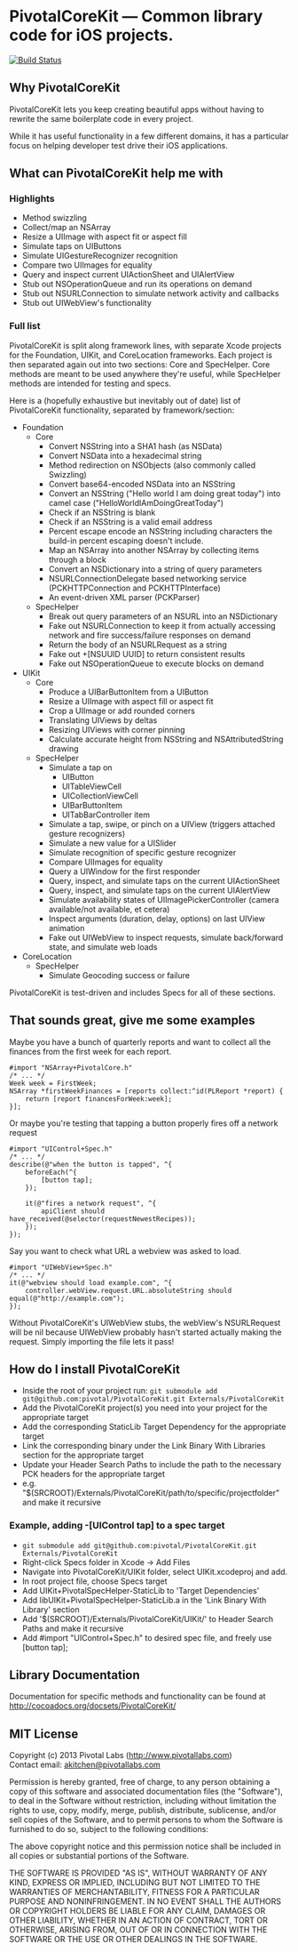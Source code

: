 # PivotalCoreKit — Common library code for iOS projects.

[![Build Status](https://travis-ci.org/pivotal/PivotalCoreKit.png?branch=master)](https://travis-ci.org/pivotal/PivotalCoreKit)

## Why PivotalCoreKit
PivotalCoreKit lets you keep creating beautiful apps without having to rewrite the same boilerplate code in every project.

While it has useful functionality in a few different domains, it has a particular focus on helping developer test drive their iOS applications.

## What can PivotalCoreKit help me with

### Highlights
* Method swizzling
* Collect/map an NSArray
* Resize a UIImage with aspect fit or aspect fill
* Simulate taps on UIButtons
* Simulate UIGestureRecognizer recognition
* Compare two UIImages for equality
* Query and inspect current UIActionSheet and UIAlertView
* Stub out NSOperationQueue and run its operations on demand
* Stub out NSURLConnection to simulate network activity and callbacks
* Stub out UIWebView's functionality

### Full list

PivotalCoreKit is split along framework lines, with separate Xcode projects for the Foundation, UIKit, and CoreLocation frameworks. Each project is then separated again out into two sections: Core and SpecHelper. Core methods are meant to be used anywhere they're useful, while SpecHelper methods are intended for testing and specs.

Here is a (hopefully exhaustive but inevitably out of date) list of PivotalCoreKit functionality, separated by framework/section:

* Foundation
  * Core
    * Convert NSString into a SHA1 hash (as NSData)
    * Convert NSData into a hexadecimal string
    * Method redirection on NSObjects (also commonly called Swizzling)
    * Convert base64-encoded NSData into an NSString
    * Convert an NSString ("Hello world I am doing great today") into camel case ("HelloWorldIAmDoingGreatToday")
    * Check if an NSString is blank
    * Check if an NSString is a valid email address
    * Percent escape encode an NSString including characters the build-in percent escaping doesn't include.
    * Map an NSArray into another NSArray by collecting items through a block
    * Convert an NSDictionary into a string of query parameters
    * NSURLConnectionDelegate based networking service (PCKHTTPConnection and PCKHTTPInterface)
    * An event-driven XML parser (PCKParser)
  * SpecHelper
    * Break out query parameters of an NSURL into an NSDictionary
    * Fake out NSURLConnection to keep it from actually accessing network and fire success/failure responses on demand
    * Return the body of an NSURLRequest as a string
    * Fake out +[NSUUID UUID] to return consistent results
    * Fake out NSOperationQueue to execute blocks on demand
* UIKit
  * Core
    * Produce a UIBarButtonItem from a UIButton
    * Resize a UIImage with aspect fill or aspect fit
    * Crop a UIImage or add rounded corners
    * Translating UIViews by deltas
    * Resizing UIViews with corner pinning
    * Calculate accurate height from NSString and NSAttributedString drawing
  * SpecHelper
    * Simulate a tap on 
      * UIButton
      * UITableViewCell
      * UICollectionViewCell
      * UIBarButtonItem
      * UITabBarController item
    * Simulate a tap, swipe, or pinch on a UIView (triggers attached gesture recognizers)
    * Simulate a new value for a UISlider
    * Simulate recognition of specific gesture recognizer
    * Compare UIImages for equality 
    * Query a UIWindow for the first responder
    * Query, inspect, and simulate taps on the current UIActionSheet
    * Query, inspect, and simulate taps on the current UIAlertView
    * Simulate availability states of UIImagePickerController (camera available/not available, et cetera)
    * Inspect arguments (duration, delay, options) on last UIView animation
    * Fake out UIWebView to inspect requests, simulate back/forward state, and simulate web loads
* CoreLocation
  * SpecHelper
    * Simulate Geocoding success or failure

PivotalCoreKit is test-driven and includes Specs for all of these sections.

## That sounds great, give me some examples

Maybe you have a bunch of quarterly reports and want to collect all the finances from the first week for each report.  
```objc
#import "NSArray+PivotalCore.h"
/* ... */
Week week = FirstWeek;
NSArray *firstWeekFinances = [reports collect:^id(PLReport *report) {
    return [report financesForWeek:week];
}];
```

Or maybe you're testing that tapping a button properly fires off a network request  
```objc
#import "UIControl+Spec.h"
/* ... */
describe(@"when the button is tapped", ^{
    beforeEach(^{
        [button tap];
    });

    it(@"fires a network request", ^{
        apiClient should have_received(@selector(requestNewestRecipes));
    });
});
```

Say you want to check what URL a webview was asked to load.  
```objc
#import "UIWebView+Spec.h"
/* ... */
it(@"webview should load example.com", ^{
    controller.webView.request.URL.absoluteString should equal(@"http://example.com");
});
```
Without PivotalCoreKit's UIWebView stubs, the webView's NSURLRequest will be nil because UIWebView probably hasn't started actually making the request. Simply importing the file lets it pass!

## How do I install PivotalCoreKit
* Inside the root of your project run: `git submodule add git@github.com:pivotal/PivotalCoreKit.git Externals/PivotalCoreKit`
* Add the PivotalCoreKit project(s) you need into your project for the appropriate target
* Add the corresponding StaticLib Target Dependency for the appropriate target
* Link the corresponding binary under the Link Binary With Libraries section for the appropriate target
* Update your Header Search Paths to include the path to the necessary PCK headers for the appropriate target
 * e.g. "$(SRCROOT)/Externals/PivotalCoreKit/path/to/specific/projectfolder" and make it recursive

### Example, adding -[UIControl tap] to a spec target
* `git submodule add git@github.com:pivotal/PivotalCoreKit.git Externals/PivotalCoreKit`
* Right-click Specs folder in Xcode -> Add Files
* Navigate into PivotalCoreKit/UIKit folder, select UIKit.xcodeproj and add.
* In root project file, choose Specs target
* Add UIKit+PivotalSpecHelper-StaticLib to 'Target Dependencies'
* Add libUIKit+PivotalSpecHelper-StaticLib.a in the 'Link Binary With Library' section
* Add '$(SRCROOT)/Externals/PivotalCoreKit/UIKit/' to Header Search Paths and make it recursive
* Add #import "UIControl+Spec.h" to desired spec file, and freely use [button tap];

## Library Documentation

Documentation for specific methods and functionality can be found at http://cocoadocs.org/docsets/PivotalCoreKit/
			
## MIT License

Copyright (c) 2013 Pivotal Labs (http://www.pivotallabs.com)  
Contact email: akitchen@pivotallabs.com

Permission is hereby granted, free of charge, to any person
obtaining a copy of this software and associated documentation
files (the "Software"), to deal in the Software without
restriction, including without limitation the rights to use,
copy, modify, merge, publish, distribute, sublicense, and/or sell
copies of the Software, and to permit persons to whom the
Software is furnished to do so, subject to the following
conditions:

The above copyright notice and this permission notice shall be
included in all copies or substantial portions of the Software.

THE SOFTWARE IS PROVIDED "AS IS", WITHOUT WARRANTY OF ANY KIND,
EXPRESS OR IMPLIED, INCLUDING BUT NOT LIMITED TO THE WARRANTIES
OF MERCHANTABILITY, FITNESS FOR A PARTICULAR PURPOSE AND
NONINFRINGEMENT. IN NO EVENT SHALL THE AUTHORS OR COPYRIGHT
HOLDERS BE LIABLE FOR ANY CLAIM, DAMAGES OR OTHER LIABILITY,
WHETHER IN AN ACTION OF CONTRACT, TORT OR OTHERWISE, ARISING
FROM, OUT OF OR IN CONNECTION WITH THE SOFTWARE OR THE USE OR
OTHER DEALINGS IN THE SOFTWARE.
